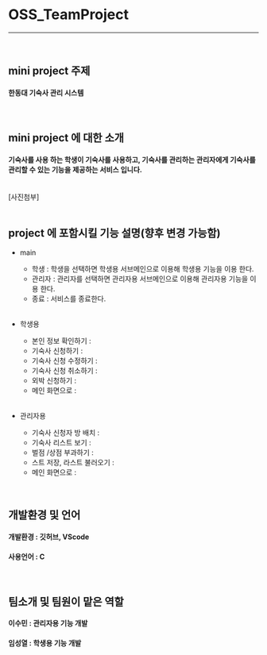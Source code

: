 # OSS_TeamProject 
****
<br/>

## mini project 주제
#### 한동대 기숙사 관리 시스템

<br/>

## mini project 에 대한 소개
#### 기숙사를 사용 하는 학생이 기숙사를 사용하고, 기숙사를 관리하는 관리자에게 기숙사를 관리할 수 있는 기능을 제공하는 서비스 입니다.

<br/>
[사진첨부]
<br/>


<br/>


## project 에 포함시킬 기능 설명(향후 변경 가능함)
- main
    - 학생 : 학생을 선택하면 학생용 서브메인으로 이용해 학생용 기능을 이용 한다.
    - 관리자 : 관리자를 선택하면 관리자용 서브메인으로 이용해 관리자용 기능을 이용 한다.
    - 종료 : 서비스를 종료한다.
    
    <br/>
    
- 학생용 
    - 본인 정보 확인하기 : 
    - 기숙사 신청하기 :
    - 기숙사 신청 수정하기 :
    - 기숙사 신청 취소하기 :
    - 외박 신청하기 :
    - 메인 화면으로 : 
  
  <br/>

- 관리자용
    - 기숙사 신청자 방 배치 : 
    - 기숙사 리스트 보기 :
    - 벌점 /상점 부과하기 :
    - 스트 저장, 라스트 불러오기 :
    - 메인 화면으로 :



<br/>

## 개발환경 및 언어
#### 개발환경 : 깃허브, VScode
#### 사용언어 : C

<br/>

## 팀소개 및 팀원이 맡은 역할
#### 이수민 : 관리자용 기능 개발
#### 임성열 : 학생용 기능 개발




